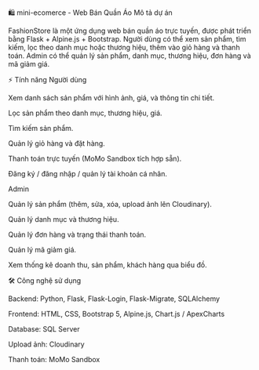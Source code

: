🛍️ mini-ecomerce - Web Bán Quần Áo
Mô tả dự án

FashionStore là một ứng dụng web bán quần áo trực tuyến, được phát triển bằng Flask + Alpine.js + Bootstrap.
Người dùng có thể xem sản phẩm, tìm kiếm, lọc theo danh mục hoặc thương hiệu, thêm vào giỏ hàng và thanh toán.
Admin có thể quản lý sản phẩm, danh mục, thương hiệu, đơn hàng và mã giảm giá.

⚡ Tính năng
Người dùng

Xem danh sách sản phẩm với hình ảnh, giá, và thông tin chi tiết.

Lọc sản phẩm theo danh mục, thương hiệu, giá.

Tìm kiếm sản phẩm.

Quản lý giỏ hàng và đặt hàng.

Thanh toán trực tuyến (MoMo Sandbox tích hợp sẵn).

Đăng ký / đăng nhập / quản lý tài khoản cá nhân.

Admin

Quản lý sản phẩm (thêm, sửa, xóa, upload ảnh lên Cloudinary).

Quản lý danh mục và thương hiệu.

Quản lý đơn hàng và trạng thái thanh toán.

Quản lý mã giảm giá.

Xem thống kê doanh thu, sản phẩm, khách hàng qua biểu đồ.

🛠️ Công nghệ sử dụng

Backend: Python, Flask, Flask-Login, Flask-Migrate, SQLAlchemy

Frontend: HTML, CSS, Bootstrap 5, Alpine.js, Chart.js / ApexCharts

Database: SQL Server

Upload ảnh: Cloudinary

Thanh toán: MoMo Sandbox
